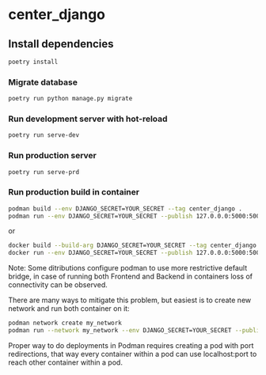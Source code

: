 # center_django

## Install dependencies

```sh
poetry install
```

### Migrate database

```sh
poetry run python manage.py migrate
```

### Run development server with hot-reload

```sh
poetry run serve-dev
```

### Run production server

```sh
poetry run serve-prd
```

### Run production build in container

```sh
podman build --env DJANGO_SECRET=YOUR_SECRET --tag center_django .
podman run --env DJANGO_SECRET=YOUR_SECRET --publish 127.0.0.0:5000:5000/tcp --name center_django center_django
```

or 

```sh
docker build --build-arg DJANGO_SECRET=YOUR_SECRET --tag center_django .
docker run --env DJANGO_SECRET=YOUR_SECRET --publish 127.0.0.0:5000:5000/tcp --name center_django center_django
```

Note: Some ditributions configure podman to use more restrictive default bridge,
in case of running both Frontend and Backend in containers loss of connectivity can be observed.

There are many ways to mitigate this problem, but easiest is to create new network and run both container on it:

```sh
podman network create my_network
podman run --network my_network --env DJANGO_SECRET=YOUR_SECRET --publish 127.0.0.0:5000:5000/tcp --name center_django center_django
```

Proper way to do deployments in Podman requires creating a pod with port redirections,
that way every container within a pod can use localhost:port to reach other container within a pod.
